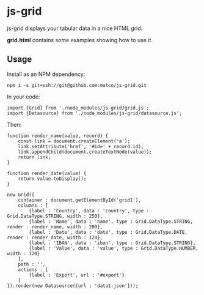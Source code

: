 # js-grid
js-grid displays your tabular data in a nice HTML grid.

**grid.html** contains some examples showing how to use it.

## Usage
Install as an NPM dependency:
```
npm i -s git+ssh://git@github.com:matco/js-grid.git
```

In your code:
```
import {Grid} from './node_modules/js-grid/grid.js';
import {Datasource} from './node_modules/js-grid/datasource.js';
```

Then:
```
function render_name(value, record) {
	const link = document.createElement('a');
	link.setAttribute('href', '#id=' + record.id);
	link.appendChild(document.createTextNode(value));
	return link;
}

function render_date(value) {
	return value.toDisplay();
}

new Grid({
	container : document.getElementById('grid1'),
	columns : [
		{label : 'Country', data : 'country', type : Grid.DataType.STRING, width : 250},
		{label : 'Name', data : 'name', type : Grid.DataType.STRING, render : render_name, width : 200},
		{label : 'Date', data : 'date', type : Grid.DataType.DATE, render : render_date, width : 120},
		{label : 'IBAN', data : 'iban', type : Grid.DataType.STRING},
		{label : 'Value', data : 'value', type : Grid.DataType.NUMBER, width : 120}
	],
	path : '',
	actions : [
		{label : 'Export', url : '#export'}
	]
}).render(new Datasource({url : 'data1.json'}));
```
